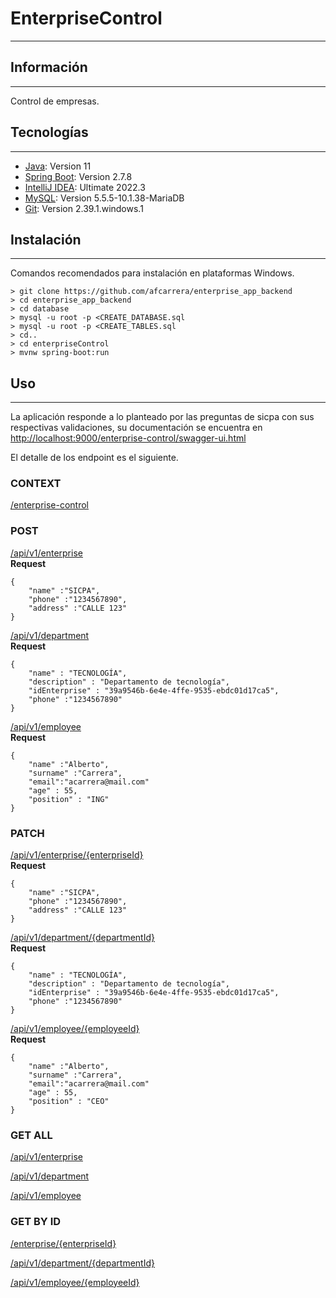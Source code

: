# EnterpriseControl
***

## Información
***
Control de empresas.
## Tecnologías
***
* [Java](https://www.oracle.com/java/technologies/javase/jdk11-archive-downloads.html): Version 11
* [Spring Boot](https://spring.io/projects/spring-boot): Version 2.7.8
* [IntelliJ IDEA](https://www.jetbrains.com/es-es/idea/): Ultimate 2022.3
* [MySQL](https://dev.mysql.com/downloads/mysql/): Version 5.5.5-10.1.38-MariaDB
* [Git](https://mirrors.edge.kernel.org/pub/software/scm/git/): Version 2.39.1.windows.1

## Instalación
***
Comandos recomendados para instalación en plataformas Windows. 
```
> git clone https://github.com/afcarrera/enterprise_app_backend
> cd enterprise_app_backend
> cd database
> mysql -u root -p <CREATE_DATABASE.sql
> mysql -u root -p <CREATE_TABLES.sql
> cd..
> cd enterpriseControl
> mvnw spring-boot:run 
```

## Uso
***
La aplicación responde a lo planteado por las preguntas de sicpa con sus respectivas validaciones, su documentación se encuentra en [http://localhost:9000/enterprise-control/swagger-ui.html](#)

El detalle de los endpoint es el siguiente.
### CONTEXT
[/enterprise-control](#)

### POST
[/api/v1/enterprise](#)   
**Request**
```
{
    "name" :"SICPA",
    "phone" :"1234567890",
    "address" :"CALLE 123"
}
```
[/api/v1/department](#)   
**Request**
```
{
    "name" : "TECNOLOGÍA",
    "description" : "Departamento de tecnología",
    "idEnterprise" : "39a9546b-6e4e-4ffe-9535-ebdc01d17ca5",
    "phone" :"1234567890"
}
```
[/api/v1/employee](#)   
**Request**
```
{
    "name" :"Alberto",
    "surname" :"Carrera",
    "email":"acarrera@mail.com"
    "age" : 55,
    "position" : "ING"
}
```
### PATCH
[/api/v1/enterprise/{enterpriseId}](#)   
**Request**
```
{
    "name" :"SICPA",
    "phone" :"1234567890",
    "address" :"CALLE 123"
}
```
[/api/v1/department/{departmentId}](#)   
**Request**
```
{
    "name" : "TECNOLOGÍA",
    "description" : "Departamento de tecnología",
    "idEnterprise" : "39a9546b-6e4e-4ffe-9535-ebdc01d17ca5",
    "phone" :"1234567890"    
}
```
[/api/v1/employee/{employeeId}](#)   
**Request**
```
{
    "name" :"Alberto",
    "surname" :"Carrera",
    "email":"acarrera@mail.com"
    "age" : 55,
    "position" : "CEO"
}
```
### GET ALL
[/api/v1/enterprise](#)

[/api/v1/department](#)

[/api/v1/employee](#)
### GET BY ID
[/enterprise/{enterpriseId}](#) 

[/api/v1/department/{departmentId}](#) 

[/api/v1/employee/{employeeId}](#) 
